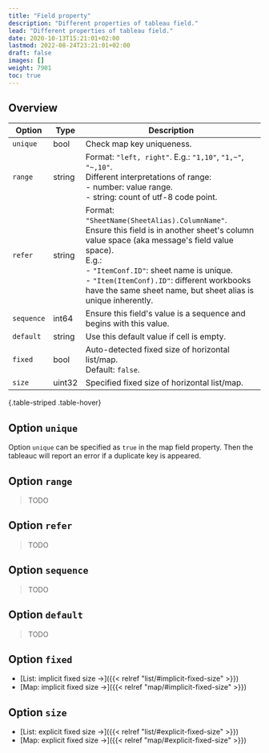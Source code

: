 ```yaml
---
title: "Field property"
description: "Different properties of tableau field."
lead: "Different properties of tableau field."
date: 2020-10-13T15:21:01+02:00
lastmod: 2022-08-24T23:21:01+02:00
draft: false
images: []
weight: 7901
toc: true
---
```


## Overview

| Option     | Type   | Description                                                                                                                                                                                    |
|------------|--------|------------------------------------------------------------------------------------------------------------------------------------------------------------------------------------------------|
| `unique`   | bool   | Check map key uniqueness.                                                                                                                                                                      |
| `range`    | string | Format: `"left, right"`. E.g.: `"1,10"`, `"1,~"`, `"~,10"`. <br> Different interpretations of range: <br> - number: value range. <br> - string: count of utf-8 code point.                     |
| `refer`    | string | Format: `"SheetName(SheetAlias).ColumnName"`.<br>Ensure this field is in another sheet's column value space (aka message's field value space). <br>E.g.:<br> - `"ItemConf.ID"`: sheet name is unique.<br> - `"Item(ItemConf).ID"`: different workbooks have the same sheet name, but sheet alias is unique inherently.|
| `sequence` | int64  | Ensure this field's value is a sequence and begins with this value.                                                                                                                            |
| `default`  | string | Use this default value if cell is empty.                                                                                                                                                   |
| `fixed`    | bool   | Auto-detected fixed size of horizontal list/map. <br> Default: `false`.                                                                                                                       |
| `size`     | uint32 | Specified fixed size of horizontal list/map.                                                                                                                                                   |
{.table-striped .table-hover}

## Option `unique`

Option `unique` can be specified as `true` in the map field property. Then the tableauc will report an error if a duplicate key is appeared.

## Option `range`

> TODO

## Option `refer`

> TODO

## Option `sequence`

> TODO

## Option `default`

> TODO

## Option `fixed`

- [List: implicit fixed size →]({{< relref "list/#implicit-fixed-size" >}})
- [Map: implicit fixed size →]({{< relref "map/#implicit-fixed-size" >}})

## Option `size`

- [List: explicit fixed size →]({{< relref "list/#explicit-fixed-size" >}})
- [Map: explicit fixed size →]({{< relref "map/#explicit-fixed-size" >}})
